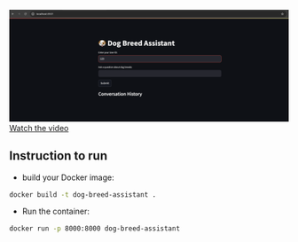 ![Alt text for the image](video/image.png "streamlite ui")
[Watch the video](https://github.com/rishraj2000/dog_breed_chatbot/raw/main/video/dog_breed_1_0.mp4)


## Instruction to run
- build your Docker image:
```bash
docker build -t dog-breed-assistant .
```

- Run the container:
 ```bash
docker run -p 8000:8000 dog-breed-assistant
```
